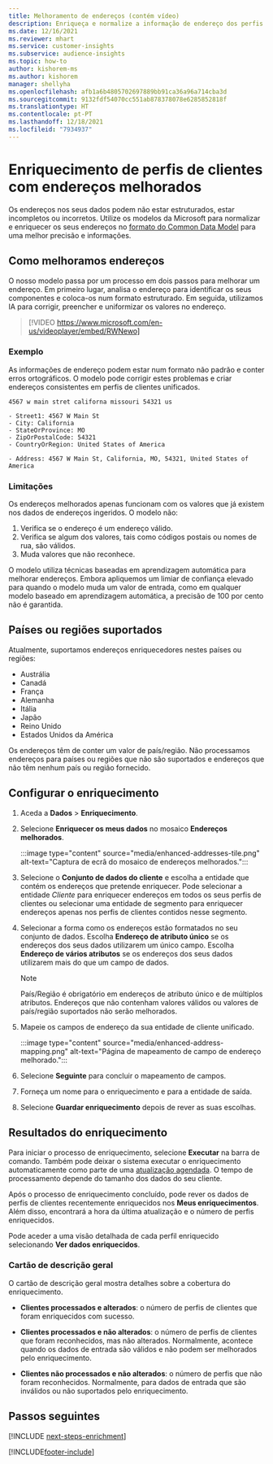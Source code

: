 ```yaml
---
title: Melhoramento de endereços (contém vídeo)
description: Enriqueça e normalize a informação de endereço dos perfis de cliente com os modelos da Microsoft.
ms.date: 12/16/2021
ms.reviewer: mhart
ms.service: customer-insights
ms.subservice: audience-insights
ms.topic: how-to
author: kishorem-ms
ms.author: kishorem
manager: shellyha
ms.openlocfilehash: afb1a6b4805702697889bb91ca36a96a714cba3d
ms.sourcegitcommit: 9132fdf54070cc551ab878378078e6285852818f
ms.translationtype: HT
ms.contentlocale: pt-PT
ms.lasthandoff: 12/18/2021
ms.locfileid: "7934937"
---
```

# <a name="enrichment-of-customer-profiles-with-enhanced-addresses"></a>Enriquecimento de perfis de clientes com endereços melhorados

Os endereços nos seus dados podem não estar estruturados, estar incompletos ou incorretos. Utilize os modelos da Microsoft para normalizar e enriquecer os seus endereços no [formato do Common Data Model](/common-data-model/schema/core/applicationcommon/address) para uma melhor precisão e informações.

## <a name="how-we-enhance-addresses"></a>Como melhoramos endereços

O nosso modelo passa por um processo em dois passos para melhorar um endereço. Em primeiro lugar, analisa o endereço para identificar os seus componentes e coloca-os num formato estruturado. Em seguida, utilizamos IA para corrigir, preencher e uniformizar os valores no endereço.

> [!VIDEO https://www.microsoft.com/en-us/videoplayer/embed/RWNewo]

### <a name="example"></a>Exemplo

As informações de endereço podem estar num formato não padrão e conter erros ortográficos. O modelo pode corrigir estes problemas e criar endereços consistentes em perfis de clientes unificados.

```Input
4567 w main stret californa missouri 54321 us
```

```Output
- Street1: 4567 W Main St
- City: California
- StateOrProvince: MO
- ZipOrPostalCode: 54321
- CountryOrRegion: United States of America

- Address: 4567 W Main St, California, MO, 54321, United States of America
```

### <a name="limitations"></a>Limitações

Os endereços melhorados apenas funcionam com os valores que já existem nos dados de endereços ingeridos. O modelo não: 

1. Verifica se o endereço é um endereço válido.
2. Verifica se algum dos valores, tais como códigos postais ou nomes de rua, são válidos.
3. Muda valores que não reconhece.

O modelo utiliza técnicas baseadas em aprendizagem automática para melhorar endereços. Embora apliquemos um limiar de confiança elevado para quando o modelo muda um valor de entrada, como em qualquer modelo baseado em aprendizagem automática, a precisão de 100 por cento não é garantida.

## <a name="supported-countries-or-regions"></a>Países ou regiões suportados

Atualmente, suportamos endereços enriquecedores nestes países ou regiões: 

- Austrália
- Canadá
- França
- Alemanha
- Itália
- Japão
- Reino Unido
- Estados Unidos da América

Os endereços têm de conter um valor de país/região. Não processamos endereços para países ou regiões que não são suportados e endereços que não têm nenhum país ou região fornecido.

## <a name="configure-the-enrichment"></a>Configurar o enriquecimento

1. Aceda a **Dados** > **Enriquecimento**.

1. Selecione **Enriquecer os meus dados** no mosaico **Endereços melhorados**.

   :::image type="content" source="media/enhanced-addresses-tile.png" alt-text="Captura de ecrã do mosaico de endereços melhorados.":::

1. Selecione o **Conjunto de dados do cliente** e escolha a entidade que contém os endereços que pretende enriquecer. Pode selecionar a entidade *Cliente* para enriquecer endereços em todos os seus perfis de clientes ou selecionar uma entidade de segmento para enriquecer endereços apenas nos perfis de clientes contidos nesse segmento.

1. Selecionar a forma como os endereços estão formatados no seu conjunto de dados. Escolha **Endereço de atributo único** se os endereços dos seus dados utilizarem um único campo. Escolha **Endereço de vários atributos** se os endereços dos seus dados utilizarem mais do que um campo de dados.

   > [!NOTE]
   > País/Região é obrigatório em endereços de atributo único e de múltiplos atributos. Endereços que não contenham valores válidos ou valores de país/região suportados não serão melhorados.

1.  Mapeie os campos de endereço da sua entidade de cliente unificado.

    :::image type="content" source="media/enhanced-address-mapping.png" alt-text="Página de mapeamento de campo de endereço melhorado.":::

1. Selecione **Seguinte** para concluir o mapeamento de campos.

1. Forneça um nome para o enriquecimento e para a entidade de saída.

1. Selecione **Guardar enriquecimento** depois de rever as suas escolhas.

## <a name="enrichment-results"></a>Resultados do enriquecimento

Para iniciar o processo de enriquecimento, selecione **Executar** na barra de comando. Também pode deixar o sistema executar o enriquecimento automaticamente como parte de uma [atualização agendada](system.md#schedule-tab). O tempo de processamento depende do tamanho dos dados do seu cliente.

Após o processo de enriquecimento concluído, pode rever os dados de perfis de clientes recentemente enriquecidos nos **Meus enriquecimentos**. Além disso, encontrará a hora da última atualização e o número de perfis enriquecidos.

Pode aceder a uma visão detalhada de cada perfil enriquecido selecionando **Ver dados enriquecidos**.

### <a name="overview-card"></a>Cartão de descrição geral

O cartão de descrição geral mostra detalhes sobre a cobertura do enriquecimento. 

* **Clientes processados e alterados**: o número de perfis de clientes que foram enriquecidos com sucesso.

* **Clientes processados e não alterados**: o número de perfis de clientes que foram reconhecidos, mas não alterados. Normalmente, acontece quando os dados de entrada são válidos e não podem ser melhorados pelo enriquecimento.

* **Clientes não processados e não alterados**: o número de perfis que não foram reconhecidos. Normalmente, para dados de entrada que são inválidos ou não suportados pelo enriquecimento.

## <a name="next-steps"></a>Passos seguintes

[!INCLUDE [next-steps-enrichment](../includes/next-steps-enrichment.md)]

[!INCLUDE[footer-include](../includes/footer-banner.md)]
